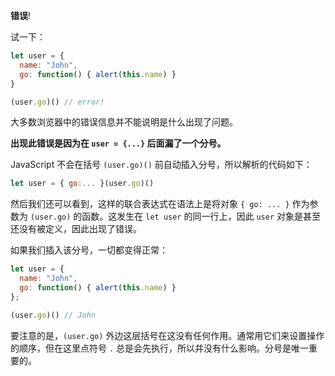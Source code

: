 **错误**!

试一下：

```js
let user = {
  name: "John",
  go: function() { alert(this.name) }
}

(user.go)() // error!
```

大多数浏览器中的错误信息并不能说明是什么出现了问题。

**出现此错误是因为在 `user = {...}` 后面漏了一个分号。**

JavaScript 不会在括号 `(user.go)()` 前自动插入分号，所以解析的代码如下：

```js no-beautify
let user = { go:... }(user.go)()
```

然后我们还可以看到，这样的联合表达式在语法上是将对象 `{ go: ... }` 作为参数为 `(user.go)` 的函数。这发生在 `let user` 的同一行上，因此 `user` 对象是甚至还没有被定义，因此出现了错误。

如果我们插入该分号，一切都变得正常：

```js
let user = {
  name: "John",
  go: function() { alert(this.name) }
};

(user.go)() // John
```

要注意的是，`(user.go)` 外边这层括号在这没有任何作用。通常用它们来设置操作的顺序，但在这里点符号 `.` 总是会先执行，所以并没有什么影响。分号是唯一重要的。
